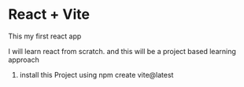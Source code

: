 # React + Vite

This my first react app

I will learn react from scratch. and this will be a project based learning approach


1. install this Project using
npm create vite@latest
